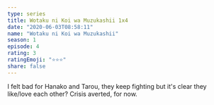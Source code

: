 ```yaml
---
type: series
title: Wotaku ni Koi wa Muzukashii 1x4
date: "2020-06-03T08:58:11"
name: "Wotaku ni Koi wa Muzukashii"
season: 1
episode: 4
rating: 3
ratingEmoji: "⭐️⭐️⭐️"
share: false
---
```


I felt bad for Hanako and Tarou, they keep fighting but it's clear they like/love each other? Crisis averted, for now.
